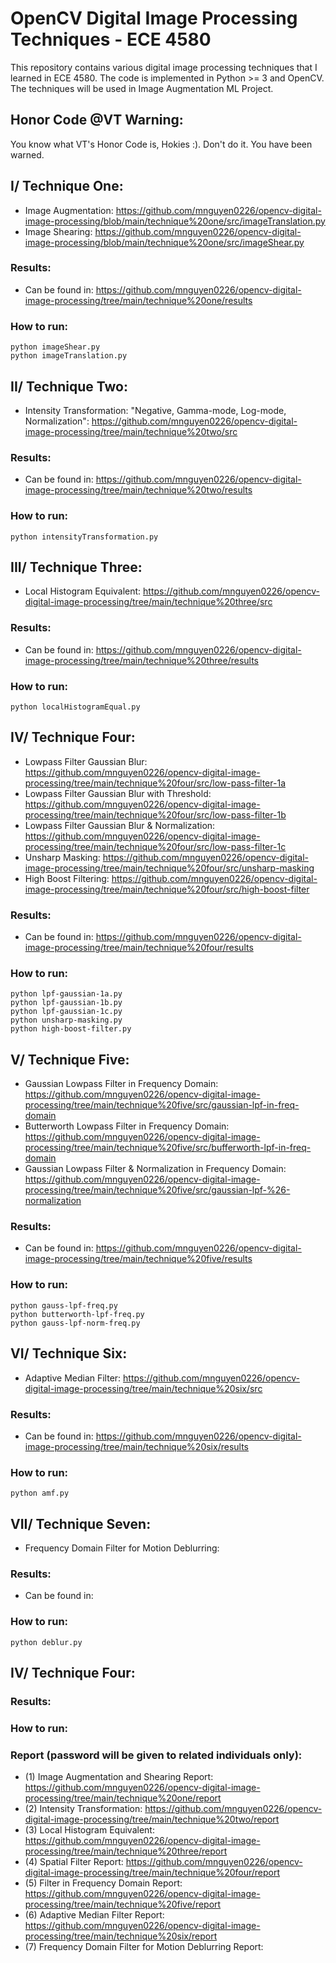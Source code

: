 # OpenCV Digital Image Processing Techniques - ECE 4580
This repository contains various digital image processing techniques that I learned in ECE 4580. The code is implemented in Python >= 3 and OpenCV. The techniques will be used in Image Augmentation ML Project.
## Honor Code @VT Warning:
You know what VT's Honor Code is, Hokies :). Don't do it. You have been warned.
## I/ Technique One:
- Image Augmentation: https://github.com/mnguyen0226/opencv-digital-image-processing/blob/main/technique%20one/src/imageTranslation.py
- Image Shearing: https://github.com/mnguyen0226/opencv-digital-image-processing/blob/main/technique%20one/src/imageShear.py

### Results:
- Can be found in: https://github.com/mnguyen0226/opencv-digital-image-processing/tree/main/technique%20one/results
### How to run: 
```
python imageShear.py
python imageTranslation.py
```
## II/ Technique Two:
- Intensity Transformation: "Negative, Gamma-mode, Log-mode, Normalization": https://github.com/mnguyen0226/opencv-digital-image-processing/tree/main/technique%20two/src

### Results:
- Can be found in: https://github.com/mnguyen0226/opencv-digital-image-processing/tree/main/technique%20two/results
### How to run:
```
python intensityTransformation.py
```
## III/ Technique Three:
- Local Histogram Equivalent: https://github.com/mnguyen0226/opencv-digital-image-processing/tree/main/technique%20three/src
### Results:
- Can be found in: https://github.com/mnguyen0226/opencv-digital-image-processing/tree/main/technique%20three/results
### How to run:
```
python localHistogramEqual.py
```
## IV/ Technique Four:
- Lowpass Filter Gaussian Blur: https://github.com/mnguyen0226/opencv-digital-image-processing/tree/main/technique%20four/src/low-pass-filter-1a
- Lowpass Filter Gaussian Blur with Threshold: https://github.com/mnguyen0226/opencv-digital-image-processing/tree/main/technique%20four/src/low-pass-filter-1b
- Lowpass Filter Gaussian Blur & Normalization: https://github.com/mnguyen0226/opencv-digital-image-processing/tree/main/technique%20four/src/low-pass-filter-1c
- Unsharp Masking: https://github.com/mnguyen0226/opencv-digital-image-processing/tree/main/technique%20four/src/unsharp-masking
- High Boost Filtering: https://github.com/mnguyen0226/opencv-digital-image-processing/tree/main/technique%20four/src/high-boost-filter

### Results:
- Can be found in: https://github.com/mnguyen0226/opencv-digital-image-processing/tree/main/technique%20four/results
### How to run:
```
python lpf-gaussian-1a.py
python lpf-gaussian-1b.py
python lpf-gaussian-1c.py
python unsharp-masking.py
python high-boost-filter.py
```
## V/ Technique Five:
- Gaussian Lowpass Filter in Frequency Domain: https://github.com/mnguyen0226/opencv-digital-image-processing/tree/main/technique%20five/src/gaussian-lpf-in-freq-domain
- Butterworth Lowpass Filter in Frequency Domain: https://github.com/mnguyen0226/opencv-digital-image-processing/tree/main/technique%20five/src/bufferworth-lpf-in-freq-domain
- Gaussian Lowpass Filter & Normalization in Frequency Domain: https://github.com/mnguyen0226/opencv-digital-image-processing/tree/main/technique%20five/src/gaussian-lpf-%26-normalization

### Results:
- Can be found in: https://github.com/mnguyen0226/opencv-digital-image-processing/tree/main/technique%20five/results
### How to run:
```
python gauss-lpf-freq.py
python butterworth-lpf-freq.py
python gauss-lpf-norm-freq.py
```

## VI/ Technique Six:
- Adaptive Median Filter: https://github.com/mnguyen0226/opencv-digital-image-processing/tree/main/technique%20six/src

### Results:
- Can be found in: https://github.com/mnguyen0226/opencv-digital-image-processing/tree/main/technique%20six/results
### How to run:
```
python amf.py
```
## VII/ Technique Seven:
- Frequency Domain Filter for Motion Deblurring: 
### Results:
- Can be found in: 
### How to run:
```
python deblur.py
```
## IV/ Technique Four:

### Results:
### How to run:



### Report (password will be given to related individuals only):
- (1) Image Augmentation and Shearing Report: https://github.com/mnguyen0226/opencv-digital-image-processing/tree/main/technique%20one/report
- (2) Intensity Transformation: https://github.com/mnguyen0226/opencv-digital-image-processing/tree/main/technique%20two/report
- (3) Local Histogram Equivalent: https://github.com/mnguyen0226/opencv-digital-image-processing/tree/main/technique%20three/report
- (4) Spatial Filter Report: https://github.com/mnguyen0226/opencv-digital-image-processing/tree/main/technique%20four/report
- (5) Filter in Frequency Domain Report: https://github.com/mnguyen0226/opencv-digital-image-processing/tree/main/technique%20five/report
- (6) Adaptive Median Filter Report: https://github.com/mnguyen0226/opencv-digital-image-processing/tree/main/technique%20six/report
- (7) Frequency Domain Filter for Motion Deblurring Report: 